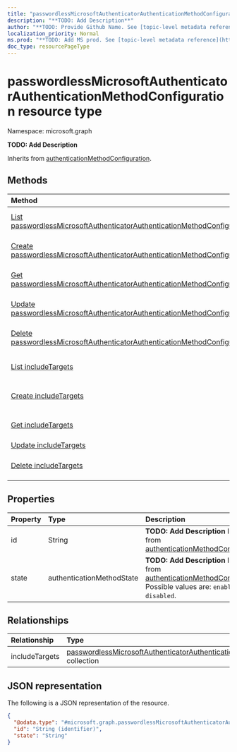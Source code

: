 ```yaml
---
title: "passwordlessMicrosoftAuthenticatorAuthenticationMethodConfiguration resource type"
description: "**TODO: Add Description**"
author: "**TODO: Provide Github Name. See [topic-level metadata reference](https://msgo.azurewebsites.net/add/document/guidelines/metadata.html#topic-level-metadata)**"
localization_priority: Normal
ms.prod: "**TODO: Add MS prod. See [topic-level metadata reference](https://msgo.azurewebsites.net/add/document/guidelines/metadata.html#topic-level-metadata)**"
doc_type: resourcePageType
---
```


# passwordlessMicrosoftAuthenticatorAuthenticationMethodConfiguration resource type

Namespace: microsoft.graph

**TODO: Add Description**


Inherits from [authenticationMethodConfiguration](../resources/authenticationmethodconfiguration.md).

## Methods
|Method|Return type|Description|
|:---|:---|:---|
|[List passwordlessMicrosoftAuthenticatorAuthenticationMethodConfigurations](../api/passwordlessmicrosoftauthenticatorauthenticationmethodconfiguration-list.md)|[passwordlessMicrosoftAuthenticatorAuthenticationMethodConfiguration](../resources/passwordlessmicrosoftauthenticatorauthenticationmethodconfiguration.md) collection|Get a list of the [passwordlessMicrosoftAuthenticatorAuthenticationMethodConfiguration](../resources/passwordlessmicrosoftauthenticatorauthenticationmethodconfiguration.md) objects and their properties.|
|[Create passwordlessMicrosoftAuthenticatorAuthenticationMethodConfiguration](../api/passwordlessmicrosoftauthenticatorauthenticationmethodconfiguration-create.md)|[passwordlessMicrosoftAuthenticatorAuthenticationMethodConfiguration](../resources/passwordlessmicrosoftauthenticatorauthenticationmethodconfiguration.md)|Create a new [passwordlessMicrosoftAuthenticatorAuthenticationMethodConfiguration](../resources/passwordlessmicrosoftauthenticatorauthenticationmethodconfiguration.md) object.|
|[Get passwordlessMicrosoftAuthenticatorAuthenticationMethodConfiguration](../api/passwordlessmicrosoftauthenticatorauthenticationmethodconfiguration-get.md)|[passwordlessMicrosoftAuthenticatorAuthenticationMethodConfiguration](../resources/passwordlessmicrosoftauthenticatorauthenticationmethodconfiguration.md)|Read the properties and relationships of a [passwordlessMicrosoftAuthenticatorAuthenticationMethodConfiguration](../resources/passwordlessmicrosoftauthenticatorauthenticationmethodconfiguration.md) object.|
|[Update passwordlessMicrosoftAuthenticatorAuthenticationMethodConfiguration](../api/passwordlessmicrosoftauthenticatorauthenticationmethodconfiguration-update.md)|[passwordlessMicrosoftAuthenticatorAuthenticationMethodConfiguration](../resources/passwordlessmicrosoftauthenticatorauthenticationmethodconfiguration.md)|Update the properties of a [passwordlessMicrosoftAuthenticatorAuthenticationMethodConfiguration](../resources/passwordlessmicrosoftauthenticatorauthenticationmethodconfiguration.md) object.|
|[Delete passwordlessMicrosoftAuthenticatorAuthenticationMethodConfiguration](../api/passwordlessmicrosoftauthenticatorauthenticationmethodconfiguration-delete.md)|None|Deletes a [passwordlessMicrosoftAuthenticatorAuthenticationMethodConfiguration](../resources/passwordlessmicrosoftauthenticatorauthenticationmethodconfiguration.md) object.|
|[List includeTargets](../api/passwordlessmicrosoftauthenticatorauthenticationmethodconfiguration-list-includetargets.md)|[passwordlessMicrosoftAuthenticatorAuthenticationMethodTarget](../resources/passwordlessmicrosoftauthenticatorauthenticationmethodtarget.md) collection|Get the passwordlessMicrosoftAuthenticatorAuthenticationMethodTarget resources from the includeTargets navigation property.|
|[Create includeTargets](../api/passwordlessmicrosoftauthenticatorauthenticationmethodconfiguration-post-includetargets.md)|[passwordlessMicrosoftAuthenticatorAuthenticationMethodTarget](../resources/passwordlessmicrosoftauthenticatorauthenticationmethodtarget.md)|Create a new passwordlessMicrosoftAuthenticatorAuthenticationMethodTarget object.|
|[Get includeTargets](../api/passwordlessmicrosoftauthenticatorauthenticationmethodconfiguration-get-passwordlessmicrosoftauthenticatorauthenticationmethodtarget.md)|[passwordlessMicrosoftAuthenticatorAuthenticationMethodTarget](../resources/passwordlessmicrosoftauthenticatorauthenticationmethodtarget.md)|Read the properties and relationships of a [passwordlessMicrosoftAuthenticatorAuthenticationMethodTarget](../resources/passwordlessmicrosoftauthenticatorauthenticationmethodtarget.md) object.|
|[Update includeTargets](../api/passwordlessmicrosoftauthenticatorauthenticationmethodconfiguration-update-includetargets.md)|[passwordlessMicrosoftAuthenticatorAuthenticationMethodTarget](../resources/passwordlessmicrosoftauthenticatorauthenticationmethodtarget.md)|Update the properties of an includeTargets object.|
|[Delete includeTargets](../api/passwordlessmicrosoftauthenticatorauthenticationmethodconfiguration-delete-includetargets.md)|None|Delete a [passwordlessMicrosoftAuthenticatorAuthenticationMethodTarget](../resources/passwordlessmicrosoftauthenticatorauthenticationmethodtarget.md) object.|

## Properties
|Property|Type|Description|
|:---|:---|:---|
|id|String|**TODO: Add Description** Inherited from [authenticationMethodConfiguration](../resources/authenticationmethodconfiguration.md)|
|state|authenticationMethodState|**TODO: Add Description** Inherited from [authenticationMethodConfiguration](../resources/authenticationmethodconfiguration.md). Possible values are: `enabled`, `disabled`.|

## Relationships
|Relationship|Type|Description|
|:---|:---|:---|
|includeTargets|[passwordlessMicrosoftAuthenticatorAuthenticationMethodTarget](../resources/passwordlessmicrosoftauthenticatorauthenticationmethodtarget.md) collection|**TODO: Add Description**|

## JSON representation
The following is a JSON representation of the resource.
<!-- {
  "blockType": "resource",
  "keyProperty": "id",
  "@odata.type": "microsoft.graph.passwordlessMicrosoftAuthenticatorAuthenticationMethodConfiguration",
  "baseType": "microsoft.authMethodPolicy.authenticationMethodConfiguration",
  "openType": false
}
-->
``` json
{
  "@odata.type": "#microsoft.graph.passwordlessMicrosoftAuthenticatorAuthenticationMethodConfiguration",
  "id": "String (identifier)",
  "state": "String"
}
```

